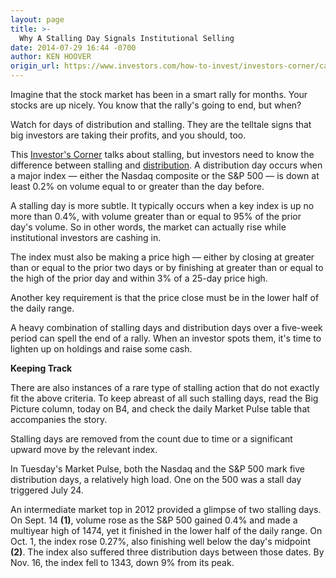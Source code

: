 ```yaml
---
layout: page
title: >-
  Why A Stalling Day Signals Institutional Selling
date: 2014-07-29 16:44 -0700
author: KEN HOOVER
origin_url: https://www.investors.com/how-to-invest/investors-corner/can-slim-market-tops-stalling-distribution
---
```





Imagine that the stock market has been in a smart rally for months. Your stocks are up nicely. You know that the rally's going to end, but when?

  

Watch for days of distribution and stalling. They are the telltale signs that big investors are taking their profits, and you should, too.

  

This [Investor's Corner](http://education.investors.com/) talks about stalling, but investors need to know the difference between stalling and [distribution](http://education.investors.com/investors-corner/707985-tracking-distribution-days-can-help-spot-market-top.htm). A distribution day occurs when a major index — either the Nasdaq composite or the S&P 500 — is down at least 0.2% on volume equal to or greater than the day before.

  

A stalling day is more subtle. It typically occurs when a key index is up no more than 0.4%, with volume greater than or equal to 95% of the prior day's volume. So in other words, the market can actually rise while institutional investors are cashing in.

  

The index must also be making a price high — either by closing at greater than or equal to the prior two days or by finishing at greater than or equal to the high of the prior day and within 3% of a 25-day price high.

  

Another key requirement is that the price close must be in the lower half of the daily range.

  

A heavy combination of stalling days and distribution days over a five-week period can spell the end of a rally. When an investor spots them, it's time to lighten up on holdings and raise some cash.

  

**Keeping Track**

  

There are also instances of a rare type of stalling action that do not exactly fit the above criteria. To keep abreast of all such stalling days, read the Big Picture column, today on B4, and check the daily Market Pulse table that accompanies the story.

  

Stalling days are removed from the count due to time or a significant upward move by the relevant index.

  

In Tuesday's Market Pulse, both the Nasdaq and the S&P 500 mark five distribution days, a relatively high load. One on the 500 was a stall day triggered July 24.

  

An intermediate market top in 2012 provided a glimpse of two stalling days. On Sept. 14 **(1)**, volume rose as the S&P 500 gained 0.4% and made a multiyear high of 1474, yet it finished in the lower half of the daily range. On Oct. 1, the index rose 0.27%, also finishing well below the day's midpoint **(2)**. The index also suffered three distribution days between those dates. By Nov. 16, the index fell to 1343, down 9% from its peak.




